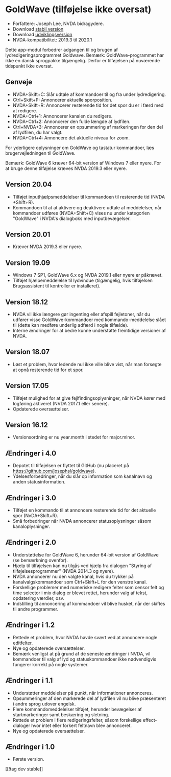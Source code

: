 # GoldWave (tilføjelse ikke oversat) #

* Forfattere: Joseph Lee, NVDA bidragydere.
* Download [stabil version][1]
* Download [udviklingsversion][2]
* NVDA-kompatibilitet: 2019.3 til 2020.1

Dette app-modul forbedrer adgangen til og brugen af lydredigeringsprogrammet
Goldwave. Bemærk: GoldWave-programmet har ikke en dansk sprogpakke
tilgængelig. Derfor er tilføjelsen på nuværende tidspunkt ikke oversat.

## Genveje ##

* NVDA+Skift+C: Slår udtale af kommandoer til og fra under lydredigering.
* Ctrl+Skift+P: Annoncerer aktuelle sporposition.
* NVDA+Skift+R: Annoncerer resterende tid for det spor du er i færd med at
  redigere.
* NVDA+Ctrl+1: Annoncerer kanalen du redigere.
* NVDA+Ctrl+2: Annoncerer den fulde længde af lydfilen.
* Ctrl+NVDA+3: Annoncerer en opsummering af markeringen for den del af
  lydfilen, du har valgt.
* NVDA+Ctrl+4: Annoncere det aktuelle niveau for zoom.

For yderligere oplysninger om GoldWave og tastatur kommandoer, læs
brugervejledningen til GoldWave.

Bemærk: GoldWave 6 kræver 64-bit version af Windows 7 eller nyere. For at
bruge denne tilføjelse kræves NVDA 2019.3 eller nyere.

## Version 20.04

* Tilføjet inputhjælpsmeddelelser til kommandoen til resterende tid (NVDA
  +Shift+R).
* Kommandoen til at at aktivere og deaktivere udtale af meddelelser, når
  kommandoer udføres (NVDA+Shift+C) vises nu under kategorien "GoldWave" i
  NVDA's dialogboks med inputbevægelser.

## Version 20.01

* Kræver NVDA 2019.3 eller nyere.

## Version 19.09

* Windows 7 SP1, GoldWave 6.x og NVDA 2019.1 eller nyere er påkrævet.
* Tilføjet hjælpemeddelelse til lydvindue (tilgængelig, hvis tilføjelsen
  Brugsassistent til kontroller er installeret).

## Version 18.12

* NVDA vil ikke længere gør ingenting eller afspill fejletoner, når du
  udfører visse GoldWave-kommandoer med kommando-meddelelse slået til (dette
  kan medføre underlig adfærd i nogle tilfælde).
* Interne ændringer for at bedre kunne understøtte fremtidige versioner af
  NVDA.

## Version 18.07

* Løst et problem, hvor ledende nul ikke ville blive vist, når man forsøgte
  at opnå resterende tid for et spor.

## Version 17.05

* Tilføjet mulighed for at give fejlfindingsoplysninger, når NVDA kører med
  logføring aktiveret (NVDA 2017.1 eller senere).
* Opdaterede oversættelser.

## Version 16.12

* Versionsordning er nu year.month i stedet for major.minor.

## Ændringer i 4.0

* Depotet til tilføjelsen er flyttet til GitHub (nu placeret på
  https://github.com/josephsl/goldwave).
* Ydelsesforbedringer, når du slår op information som kanalnavn og anden
  statusinformation.

## Ændringer i 3.0

* Tilføjet en kommando til at annoncere resterende tid for det aktuelle spor
  (NvDA+Skift+R).
* Små forbedringer når NVDA annoncerer statusoplysninger såsom
  kanaloplysninger.

## Ændringer i 2.0

* Understøttelse for GoldWave 6, herunder 64-bit version af GoldWave (se
  bemærkning ovenfor).
* Hjælp til tilføjelsen kan nu tilgås ved hjælp fra dialogen "Styring af
  tilføjelsesprogrammer" (NVDA 2014.3 og nyere).
* NVDA annoncerer nu den valgte kanal, hvis du trykker på
  kanalvalgskommandoer som Ctrl+Skift+L for den venstre kanal.
* Forskellige problemer med numeriske redigere felter som censor felt og
  time selector i mix dialog er blevet rettet, herunder valg af tekst,
  opdatering værdier, osv.
* Indstilling til annoncering af kommandoer vil blive husket, når der
  skiftes til andre programmer.

## Ændringer i 1.2

* Rettede et problem, hvor NVDA havde svært ved at annoncere nogle
  editfelter.
* Nye og opdaterede oversættelser.
* Bemærk venligst at på grund af de seneste ændringer i NVDA, vil kommandoer
  til valg af lyd og statuskommandoer ikke nødvendigvis fungerer korrekt på
  nogle systemer.

## Ændringer i 1.1

* Understøtter meddelelser på punkt, når informationer annonceres.
* Opsummeringer af den markerede del af lydfilen vil nu blive præsenteret i
  andre sprog udover engelsk.
* Flere kommandomeddelelser tilføjet, herunder bevægelser af
  startmarkeringer samt beskæring og sletning.
* Rettede et problem i flere redigeringsfelter, såsom forskellige
  effect-dialoger hvor intet eller forkert feltnavn blev annonceret.
* Nye og opdaterede oversættelser.

## Ændringer i 1.0

* Første version.

[[!tag dev stable]]

[1]: https://addons.nvda-project.org/files/get.php?file=gwv

[2]: https://addons.nvda-project.org/files/get.php?file=gwv-dev
